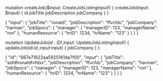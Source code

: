 mutation createJob($input: CreateJobListingInput!) {
  createJob(input: $input) {
    id
    jobTitle
    jobDescription
    jobCompany
  }
}

{
  "input": {
    "jobTitle": "ronald",
    "jobDescription": "ffvcfdc",
    "jobCompany": "harman",
    "jobSpocs": {
      "manager": {
        "managerID": 123,
        "managerName": "ron"
      },
      "humanResource": {
        "hrID": 1234,
        "hrName": "123"
      }
    }
  }
}



mutation UpdateJob($id: ID!,$input: UpdateJobListingInput!) 
{ updateJob(id:$id,input:$input)
  {
    jobCompany
  } 
}

{ 
  "id": "667e71622aa5925161da7f00", 
   "input": {
    "jobTitle": "asfdfronaldfvfdsv",
    "jobDescription": "ffvcfdc",
    "jobCompany": "harman",
    "jobSpocs": {
      "manager": {
        "managerID": 123,
        "managerName": "ron"
      },
      "humanResource": {
        "hrID": 1234,
        "hrName": "123"
      }
    }
  }
}